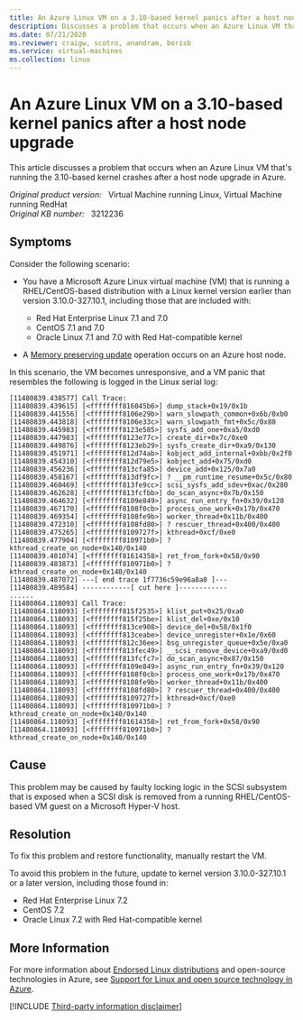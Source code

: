 ```yaml
---
title: An Azure Linux VM on a 3.10-based kernel panics after a host node upgrade
description: Discusses a problem that occurs when an Azure Linux VM that's running the 3.10-based kernel crashes after a host node upgrade in Azure. Provides a resolution.
ms.date: 07/21/2020
ms.reviewer: craigw, scotro, anandram, borisb
ms.service: virtual-machines
ms.collection: linux
---
```

# An Azure Linux VM on a 3.10-based kernel panics after a host node upgrade

This article  discusses a problem that occurs when an Azure Linux VM that's running the 3.10-based kernel crashes after a host node upgrade in Azure.

_Original product version:_ &nbsp; Virtual Machine running Linux, Virtual Machine running RedHat  
_Original KB number:_ &nbsp; 3212236

## Symptoms

Consider the following scenario:

- You have a Microsoft Azure Linux virtual machine (VM) that is running a RHEL/CentOS-based distribution with a Linux kernel version earlier than version 3.10.0-327.10.1, including those that are included with:

  - Red Hat Enterprise Linux 7.1 and 7.0
  - CentOS 7.1 and 7.0
  - Oracle Linux 7.1 and 7.0 with Red Hat-compatible kernel

- A [Memory preserving update](/azure/virtual-machines/maintenance-and-updates?toc=/azure/virtual-machines/windows/toc.json&bc=/azure/virtual-machines/windows/breadcrumb/toc.json#maintenance-that-doesnt-require-a-reboot) operation occurs on an Azure host node.

In this scenario, the VM becomes unresponsive, and a VM panic that resembles the following is logged in the Linux serial log:

```
[11480839.438577] Call Trace:
[11480839.439615] [<ffffffff816045b6>] dump_stack+0x19/0x1b
[11480839.441556] [<ffffffff8106e29b>] warn_slowpath_common+0x6b/0xb0
[11480839.443818] [<ffffffff8106e33c>] warn_slowpath_fmt+0x5c/0x80
[11480839.445983] [<ffffffff8123e585>] sysfs_add_one+0xa5/0xd0
[11480839.447983] [<ffffffff8123e77c>] create_dir+0x7c/0xe0
[11480839.449876] [<ffffffff8123eb29>] sysfs_create_dir+0xa9/0x130
[11480839.451971] [<ffffffff812d74ab>] kobject_add_internal+0xbb/0x2f0
[11480839.454310] [<ffffffff812d79e5>] kobject_add+0x75/0xd0
[11480839.456236] [<ffffffff813cfa85>] device_add+0x125/0x7a0
[11480839.458167] [<ffffffff813df9fc>] ? __pm_runtime_resume+0x5c/0x80
[11480839.460469] [<ffffffff813fe9cc>] scsi_sysfs_add_sdev+0xac/0x280
[11480839.462628] [<ffffffff813fcfbb>] do_scan_async+0x7b/0x150
[11480839.464632] [<ffffffff8109e849>] async_run_entry_fn+0x39/0x120
[11480839.467170] [<ffffffff8108f0cb>] process_one_work+0x17b/0x470
[11480839.469354] [<ffffffff8108fe9b>] worker_thread+0x11b/0x400
[11480839.472310] [<ffffffff8108fd80>] ? rescuer_thread+0x400/0x400
[11480839.475265] [<ffffffff8109727f>] kthread+0xcf/0xe0
[11480839.477904] [<ffffffff810971b0>] ? kthread_create_on_node+0x140/0x140
[11480839.481074] [<ffffffff81614358>] ret_from_fork+0x58/0x90
[11480839.483873] [<ffffffff810971b0>] ? kthread_create_on_node+0x140/0x140
[11480839.487072] ---[ end trace 1f7736c59e96a8a0 ]---
[11480839.489584] ------------[ cut here ]------------
......
[11480864.118093] Call Trace:
[11480864.118093] [<ffffffff815f2535>] klist_put+0x25/0xa0
[11480864.118093] [<ffffffff815f25be>] klist_del+0xe/0x10
[11480864.118093] [<ffffffff813ce908>] device_del+0x58/0x1f0
[11480864.118093] [<ffffffff813ceabe>] device_unregister+0x1e/0x60
[11480864.118093] [<ffffffff812c36ee>] bsg_unregister_queue+0x5e/0xa0
[11480864.118093] [<ffffffff813fec49>] __scsi_remove_device+0xa9/0xd0
[11480864.118093] [<ffffffff813fcfc7>] do_scan_async+0x87/0x150
[11480864.118093] [<ffffffff8109e849>] async_run_entry_fn+0x39/0x120
[11480864.118093] [<ffffffff8108f0cb>] process_one_work+0x17b/0x470
[11480864.118093] [<ffffffff8108fe9b>] worker_thread+0x11b/0x400
[11480864.118093] [<ffffffff8108fd80>] ? rescuer_thread+0x400/0x400
[11480864.118093] [<ffffffff8109727f>] kthread+0xcf/0xe0
[11480864.118093] [<ffffffff810971b0>] ? kthread_create_on_node+0x140/0x140
[11480864.118093] [<ffffffff81614358>] ret_from_fork+0x58/0x90
[11480864.118093] [<ffffffff810971b0>] ? kthread_create_on_node+0x140/0x140
```

## Cause

This problem may be caused by faulty locking logic in the SCSI subsystem that is exposed when a SCSI disk is removed from a running RHEL/CentOS-based VM guest on a Microsoft Hyper-V host.

## Resolution

To fix this problem and restore functionality, manually restart the VM.

To avoid this problem in the future, update to kernel version 3.10.0-327.10.1 or a later version, including those found in:

- Red Hat Enterprise Linux 7.2
- CentOS 7.2
- Oracle Linux 7.2 with Red Hat-compatible kernel

## More Information

For more information about [Endorsed Linux distributions](/azure/virtual-machines/linux/endorsed-distros) and open-source technologies in Azure, see [Support for Linux and open source technology in Azure](https://support.microsoft.com/help/2941892).

[!INCLUDE [Third-party information disclaimer](../../includes/third-party-disclaimer.md)]
